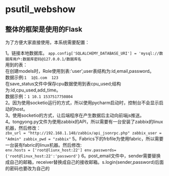 # psutil_webshow
## 整体的框架是使用的Flask
为了方便大家直接使用，本系统需要配置：

1。链接本地数据库。
`app.config['SQLALCHEMY_DATABASE_URI'] = 'mysql://数据库用户:数据库密码@127.0.0.1/数据库名`<br>
用到的表：<br>
在创建models时，Role使用到表:'user',user表结构为:id,email,password。<br>
数据示例:`1  1@1.com  123`<br>
在save_status文件中保存cpu数据使用到表cpu_used;结构为:id,cpu_used,add_time。<br>
数据示例：`1 10.1 1537517750804`<br>
2。因为使用socketio运行的方式，所以使用pycharm启动时，控制台不会显示启动的host。<br>
3。使用socketio的方式，让后端程序在产生数据后主动向前端js推送。<br>
4。tongyong.py文件为使用zabbix的API，所以需要有一台安装了zabbix的linux机器，然后修改：<br>
`zbx_url = "http://192.168.1.148/zabbix/api_jsonrpc.php"
zabbix_user = "Admin"
zabbix_pwd = "zabbix"`
5。Fabrics下的frbfile为使用fabric，所以需要一台装有fabric的linux机器。然后修改:<br>
`env.hosts = ['root@liunx_host:22']
env.passwords= {'root@linux_host:22':'password'}`
6。post_email文件中，sender需要替换成自己的邮箱，receiver替换成自己的接收邮箱。s.login(sender,password)后面的密码也要改为自己的